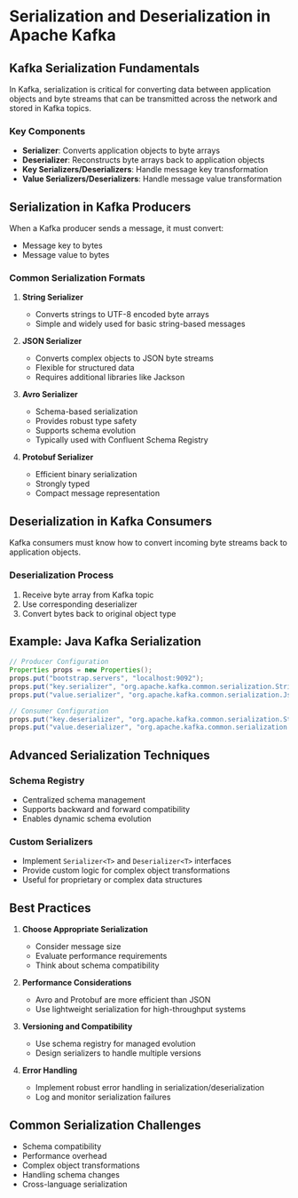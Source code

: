 # Serialization and Deserialization in Apache Kafka

## Kafka Serialization Fundamentals

In Kafka, serialization is critical for converting data between application objects and byte streams that can be transmitted across the network and stored in Kafka topics.

### Key Components
- **Serializer**: Converts application objects to byte arrays
- **Deserializer**: Reconstructs byte arrays back to application objects
- **Key Serializers/Deserializers**: Handle message key transformation
- **Value Serializers/Deserializers**: Handle message value transformation

## Serialization in Kafka Producers

When a Kafka producer sends a message, it must convert:
- Message key to bytes
- Message value to bytes

### Common Serialization Formats
1. **String Serializer**
   - Converts strings to UTF-8 encoded byte arrays
   - Simple and widely used for basic string-based messages

2. **JSON Serializer**
   - Converts complex objects to JSON byte streams
   - Flexible for structured data
   - Requires additional libraries like Jackson

3. **Avro Serializer**
   - Schema-based serialization
   - Provides robust type safety
   - Supports schema evolution
   - Typically used with Confluent Schema Registry

4. **Protobuf Serializer**
   - Efficient binary serialization
   - Strongly typed
   - Compact message representation

## Deserialization in Kafka Consumers

Kafka consumers must know how to convert incoming byte streams back to application objects.

### Deserialization Process
1. Receive byte array from Kafka topic
2. Use corresponding deserializer
3. Convert bytes back to original object type

## Example: Java Kafka Serialization

```java
// Producer Configuration
Properties props = new Properties();
props.put("bootstrap.servers", "localhost:9092");
props.put("key.serializer", "org.apache.kafka.common.serialization.StringSerializer");
props.put("value.serializer", "org.apache.kafka.common.serialization.JsonSerializer");

// Consumer Configuration
props.put("key.deserializer", "org.apache.kafka.common.serialization.StringDeserializer");
props.put("value.deserializer", "org.apache.kafka.common.serialization.JsonDeserializer");
```

## Advanced Serialization Techniques

### Schema Registry
- Centralized schema management
- Supports backward and forward compatibility
- Enables dynamic schema evolution

### Custom Serializers
- Implement `Serializer<T>` and `Deserializer<T>` interfaces
- Provide custom logic for complex object transformations
- Useful for proprietary or complex data structures

## Best Practices

1. **Choose Appropriate Serialization**
   - Consider message size
   - Evaluate performance requirements
   - Think about schema compatibility

2. **Performance Considerations**
   - Avro and Protobuf are more efficient than JSON
   - Use lightweight serialization for high-throughput systems

3. **Versioning and Compatibility**
   - Use schema registry for managed evolution
   - Design serializers to handle multiple versions

4. **Error Handling**
   - Implement robust error handling in serialization/deserialization
   - Log and monitor serialization failures

## Common Serialization Challenges

- Schema compatibility
- Performance overhead
- Complex object transformations
- Handling schema changes
- Cross-language serialization
